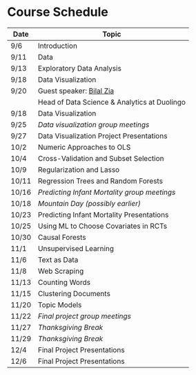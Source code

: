 # Course Schedule


|  Date  |  Topic  |
| ------------ | ------- |
| 9/6 | Introduction |
| 9/11 | Data |
| 9/13 | Exploratory Data Analysis |
| 9/18 | Data Visualization |
| 9/20 | Guest speaker:  [Bilal Zia](https://sites.google.com/site/decbilalzia/home) |
|  | Head of Data Science & Analytics at Duolingo |
| 9/18 | Data Visualization |
| 9/25 | _Data visualization group meetings_ |
| 9/27 | Data Visualization Project Presentations |
| 10/2 | Numeric Approaches to OLS |
| 10/4 | Cross-Validation and Subset Selection |
| 10/9 | Regularization and Lasso |
| 10/11 | Regression Trees and Random Forests |
| 10/16 | _Predicting Infant Mortality group meetings_ |
| 10/18 | _Mountain Day (possibly earlier)_ |
| 10/23 | Predicting Infant Mortality Presentations |
| 10/25 | Using ML to Choose Covariates in RCTs |
| 10/30 | Causal Forests |
| 11/1 | Unsupervised Learning |
| 11/6 | Text as Data |
| 11/8 | Web Scraping |
| 11/13 | Counting Words |
| 11/15 | Clustering Documents |
| 11/20 | Topic Models |
| 11/22 | _Final project group meetings_ |
| 11/27 | _Thanksgiving Break_ |
| 11/29 | _Thanksgiving Break_ |
| 12/4 | Final Project Presentations |
| 12/6 | Final Project Presentations |
